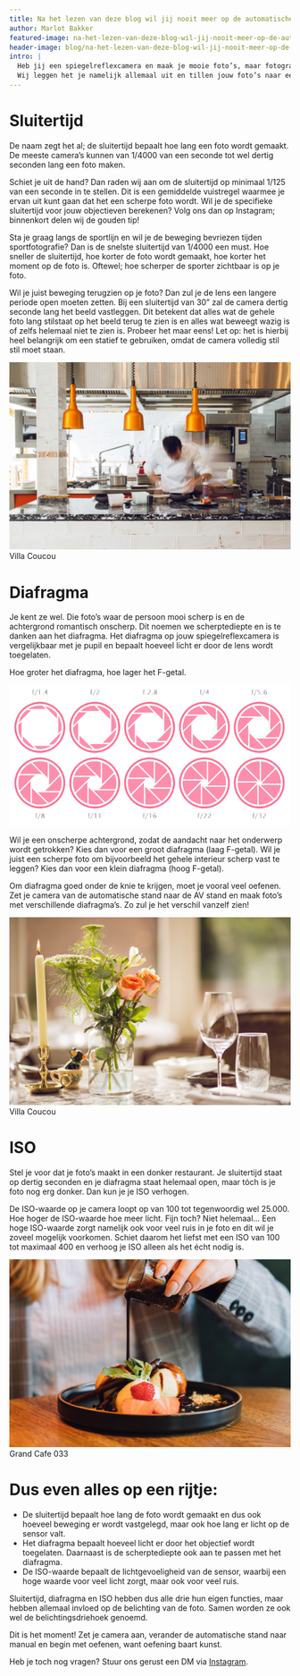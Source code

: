 ```yaml
---
title: Na het lezen van deze blog wil jij nooit meer op de automatische stand fotograferen!
author: Marlot Bakker
featured-image: na-het-lezen-van-deze-blog-wil-jij-nooit-meer-op-de-automatische-stand-fotograferen/omslag-de-koperen-vis.jpg
header-image: blog/na-het-lezen-van-deze-blog-wil-jij-nooit-meer-op-de-automatische-stand-fotograferen/omslag-de-koperen-vis.jpg
intro: |
  Heb jij een spiegelreflexcamera en maak je mooie foto’s, maar fotografeer je nog op de automatische stand? Snap je vrij weinig van al die technische termen? Dan zit je hier goed. 
  Wij leggen het je namelijk allemaal uit en tillen jouw foto’s naar een hoger niveau! 
---
```


# Sluitertijd
De naam zegt het al; de sluitertijd bepaalt hoe lang een foto wordt gemaakt. De meeste camera’s kunnen van 1/4000 van een seconde tot wel dertig seconden lang een foto maken.

Schiet je uit de hand? Dan raden wij aan om de sluitertijd op minimaal 1/125 van een seconde in te stellen. Dit is een gemiddelde vuistregel waarmee je ervan uit kunt gaan dat het een scherpe foto wordt. Wil je de specifieke sluitertijd voor jouw objectieven berekenen? Volg ons dan op Instagram; binnenkort delen wij de gouden tip!

Sta je graag langs de sportlijn en wil je de beweging bevriezen tijden sportfotografie? Dan is de snelste sluitertijd van 1/4000 een must. Hoe sneller de sluitertijd, hoe korter de foto wordt gemaakt, hoe korter het moment op de foto is. Oftewel; hoe scherper de sporter zichtbaar is op je foto.

Wil je juist beweging terugzien op je foto? Dan zul je de lens een langere periode open moeten zetten. Bij een sluitertijd van 30” zal de camera dertig seconde lang het beeld vastleggen. Dit betekent dat alles wat de gehele foto lang stilstaat op het beeld terug te zien is en alles wat beweegt wazig is of zelfs helemaal niet te zien is. Probeer het maar eens!
Let op: het is hierbij heel belangrijk om een statief te gebruiken, omdat de camera volledig stil stil moet staan.


![Villa Coucou](/assets/images/blog/na-het-lezen-van-deze-blog-wil-jij-nooit-meer-op-de-automatische-stand-fotograferen/coucou-115.jpg)
Villa Coucou


# Diafragma
Je kent ze wel. Die foto’s waar de persoon mooi scherp is en de achtergrond romantisch onscherp. Dit noemen we scherptediepte en is te danken aan het diafragma. Het diafragma op jouw spiegelreflexcamera is vergelijkbaar met je pupil en bepaalt hoeveel licht er door de lens wordt toegelaten.

Hoe groter het diafragma, hoe lager het F-getal.


![Diafragma](/assets/images/blog/na-het-lezen-van-deze-blog-wil-jij-nooit-meer-op-de-automatische-stand-fotograferen/diafragma-flm.jpg)


Wil je een onscherpe achtergrond, zodat de aandacht naar het onderwerp wordt getrokken? Kies dan voor een groot diafragma (laag F-getal). 
Wil je juist een scherpe foto om bijvoorbeeld het gehele interieur scherp vast te leggen? Kies dan voor een klein diafragma (hoog F-getal).

Om diafragma goed onder de knie te krijgen, moet je vooral veel oefenen. Zet je camera van de automatische stand naar de AV stand en maak foto’s met verschillende diafragma’s. Zo zul je het verschil vanzelf zien!

![Diafragma](/assets/images/blog/na-het-lezen-van-deze-blog-wil-jij-nooit-meer-op-de-automatische-stand-fotograferen/coucou-34.jpg)
Villa Coucou

# ISO
Stel je voor dat je foto’s maakt in een donker restaurant. Je sluitertijd staat op dertig seconden en je diafragma staat helemaal open, maar tóch is je foto nog erg donker. Dan kun je je ISO verhogen.

De ISO-waarde op je camera loopt op van 100 tot tegenwoordig wel 25.000. Hoe hoger de ISO-waarde hoe meer licht. Fijn toch?
Niet helemaal… Een hoge ISO-waarde zorgt namelijk ook voor veel ruis in je foto en dit wil je zoveel mogelijk voorkomen. Schiet daarom het liefst met een ISO van 100 tot maximaal 400 en verhoog je ISO alleen als het écht nodig is.


![033](/assets/images/blog/na-het-lezen-van-deze-blog-wil-jij-nooit-meer-op-de-automatische-stand-fotograferen/grand-cafe.jpg)
Grand Cafe 033


# Dus even alles op een rijtje:
- De sluitertijd bepaalt hoe lang de foto wordt gemaakt en dus ook hoeveel beweging er wordt vastgelegd, maar ook hoe lang er licht op de sensor valt.
- Het diafragma bepaalt hoeveel licht er door het objectief wordt toegelaten. Daarnaast is de scherptediepte ook aan te passen met het diafragma.
- De ISO-waarde bepaalt de lichtgevoeligheid van de sensor, waarbij een hoge waarde voor veel licht zorgt, maar ook voor veel ruis.

Sluitertijd, diafragma en ISO hebben dus alle drie hun eigen functies, maar hebben allemaal invloed op de belichting van de foto. Samen worden ze ook wel de belichtingsdriehoek genoemd.

Dit is het moment! Zet je camera aan, verander de automatische stand naar manual en begin met oefenen, want oefening baart kunst.

Heb je toch nog vragen? Stuur ons gerust een DM via [Instagram](https://www.instagram.com/fingerlicking.media/).

